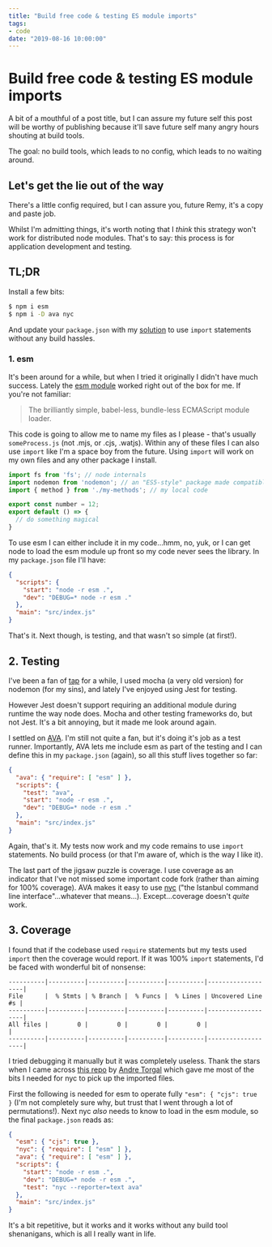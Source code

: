 ```yaml
---
title: "Build free code & testing ES module imports"
tags:
- code
date: "2019-08-16 10:00:00"
---
```


# Build free code & testing ES module imports

A bit of a mouthful of a post title, but I can assure my future self this post will be worthy of publishing because it'll save future self many angry hours shouting at build tools.

The goal: no build tools, which leads to no config, which leads to no waiting around.

<!--more-->

## Let's get the lie out of the way

There's a little config required, but I can assure you, future Remy, it's a copy and paste job.

Whilst I'm admitting things, it's worth noting that I _think_ this strategy won't work for distributed node modules. That's to say: this process is for application development and testing.

## TL;DR

Install a few bits:

```bash
$ npm i esm
$ npm i -D ava nyc
```

And update your `package.json` with my [solution](#final-solution) to use `import` statements without any build hassles.

### 1. esm

It's been around for a while, but when I tried it originally I didn't have much success. Lately the [esm module](https://github.com/standard-things/esm) worked right out of the box for me. If you're not familiar:

> The brilliantly simple, babel-less, bundle-less ECMAScript module loader.

This code is going to allow me to name my files as I please - that's usually `someProcess.js` (not .mjs, or .cjs, .watjs). Within any of these files I can also use `import` like I'm a space boy from the future. Using `import` will work on my own files and any other package I install.

```js
import fs from 'fs'; // node internals
import nodemon from 'nodemon'; // an "ES5-style" package made compatible
import { method } from './my-methods'; // my local code

export const number = 12;
export default () => {
  // do something magical
}
```

To use esm I can either include it in my code…hmm, no, yuk, or I can get node to load the esm module up front so my code never sees the library. In my `package.json` file I'll have:

```json
{
  "scripts": {
    "start": "node -r esm .",
    "dev": "DEBUG=* node -r esm ."
  },
  "main": "src/index.js"
}
```

That's it. Next though, is testing, and that wasn't so simple (at first!).

## 2. Testing

I've been a fan of [tap](https://remysharp.com/2016/02/08/testing-tape-vs-tap) for a while, I used mocha (a very old version) for nodemon (for my sins), and lately I've enjoyed using Jest for testing.

However Jest doesn't support requiring an additional module during runtime the way node does. Mocha and other testing frameworks do, but not Jest. It's a bit annoying, but it made me look around again.

I settled on [AVA](https://github.com/avajs/ava). I'm still not quite a fan, but it's doing it's job as a test runner. Importantly, AVA lets me include esm as part of the testing and I can define this in my `package.json` (again), so all this stuff lives together so far:

```json
{
  "ava": { "require": [ "esm" ] },
  "scripts": {
    "test": "ava",
    "start": "node -r esm .",
    "dev": "DEBUG=* node -r esm ."
  },
  "main": "src/index.js"
}
```

Again, that's it. My tests now work and my code remains to use `import` statements. No build process (or that I'm aware of, which is the way I like it).

The last part of the jigsaw puzzle is coverage. I use coverage as an indicator that I've not missed some important code fork (rather than aiming for 100% coverage). AVA makes it easy to use [nyc](https://istanbul.js.org/) ("the Istanbul command line interface"…whatever that means…). Except…coverage doesn't _quite_ work.

## 3. Coverage

I found that if the codebase used `require` statements but my tests used `import` then the coverage would report. If it was 100% `import` statements, I'd be faced with wonderful bit of nonsense:

```text
----------|----------|----------|----------|----------|-------------------|
File      |  % Stmts | % Branch |  % Funcs |  % Lines | Uncovered Line #s |
----------|----------|----------|----------|----------|-------------------|
All files |        0 |        0 |        0 |        0 |                   |
----------|----------|----------|----------|----------|-------------------|
```

I tried debugging it manually but it was completely useless. Thank the stars when I came across [this repo](https://github.com/andrezero/boilerplate-esm-nyc-mocha) by [Andre Torgal](https://andretorgal.com/) which gave me most of the bits I needed for nyc to pick up the imported files.

First the following is needed for esm to operate fully `"esm": { "cjs": true }` (I'm not completely sure why, but trust that I went through a lot of permutations!). Next nyc _also_ needs to know to load in the esm module, so the final `package.json` reads as:

```json {id=final-solution}
{
  "esm": { "cjs": true },
  "nyc": { "require": [ "esm" ] },
  "ava": { "require": [ "esm" ] },
  "scripts": {
    "start": "node -r esm .",
    "dev": "DEBUG=* node -r esm .",
    "test": "nyc --reporter=text ava"
  },
  "main": "src/index.js"
}
```

It's a bit repetitive, but it works and it works without any build tool shenanigans, which is all I really want in life.
